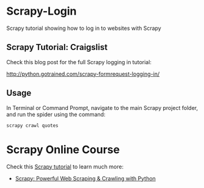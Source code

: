 # Scrapy-Login

Scrapy tutorial showing how to log in to websites with Scrapy

## Scrapy Tutorial: Craigslist

Check this blog post for the full Scrapy logging in tutorial:

http://python.gotrained.com/scrapy-formrequest-logging-in/

## Usage

In Terminal or Command Prompt, navigate to the main Scrapy project folder, and run the spider using the command:

```scrapy crawl quotes```
 
# Scrapy Online Course

Check this [Scrapy tutorial](https://www.udemy.com/scrapy-tutorial-web-scraping-with-python/?couponCode=GITHUB-SCRAPY-LOGIN) to learn much more:
- [Scrapy: Powerful Web Scraping & Crawling with Python](https://www.udemy.com/scrapy-tutorial-web-scraping-with-python/?couponCode=GITHUB-SCRAPY-LOGIN)
